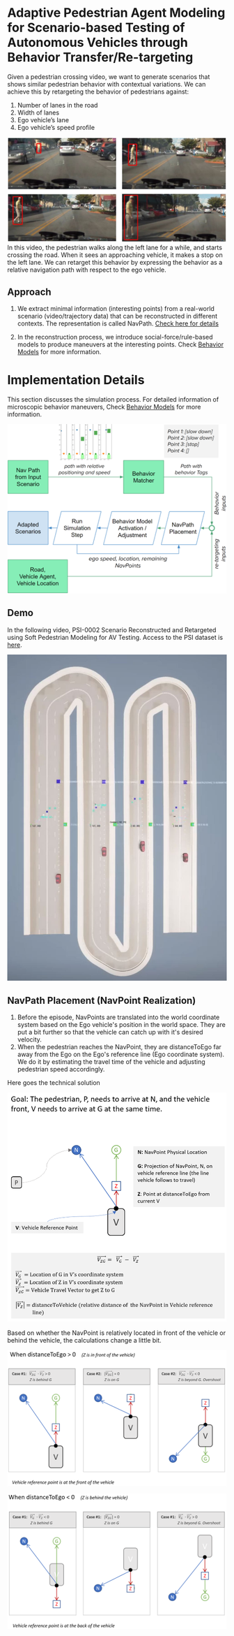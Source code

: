 # Adaptive Pedestrian Agent Modeling for Scenario-based Testing of Autonomous Vehicles through Behavior Transfer/Re-targeting

Given a pedestrian crossing video, we want to generate scenarios that shows similar pedestrian behavior with contextual variations. We can achieve this by retargeting the behavior of pedestrians against:
1. Number of lanes in the road
2. Width of lanes
3. Ego vehicle’s lane
4. Ego vehicle’s speed profile


<img src="./images/psi-0002-events.JPG" width="600">
<br>
In this video, the pedestrian walks along the left lane for a while, and starts crossing the road. When it sees an approaching vehicle, it makes a stop on the left lane. We can retarget this behavior by expressing the behavior as a relative navigation path with respect to the ego vehicle.

## Approach
1. We extract minimal information (interesting points) from a real-world scenario (video/trajectory data) that can be reconstructed in different contexts. The representation is called NavPath. [Check here for details](./adaptive-soft-model-navpath.md)

2. In the reconstruction process, we introduce social-force/rule-based models to produce maneuvers at the interesting points. Check [Behavior Models](./adaptive-soft-model-behavior.md) for more information.


# Implementation Details

This section discusses the simulation process. For detailed information of microscopic behavior maneuvers, Check [Behavior Models](./adaptive-soft-model-behavior.md) for more information.

![soft-model-architecture](./images/soft-model-architecture.PNG)

## Demo

In the following video, PSI-0002 Scenario Reconstructed and Retargeted using Soft Pedestrian Modeling for AV Testing. Access to the PSI dataset is [here](https://github.com/PSI-Intention2022/PSI-Dataset).




[![Watch the video](./images/psi-0002-reconstructed.JPG)](https://youtube.com/shorts/ygUYhyuXlPE?feature=share)


## NavPath Placement (NavPoint Realization)

1. Before the episode, NavPoints are translated into the world coordinate system based on the Ego vehicle's position in the world space. They are put a bit further so that the vehicle can catch up with it's desired velocity.
2. When the pedestrian reaches the NavPoint, they are distanceToEgo far away from the Ego on the Ego's reference line (Ego coordinate system). We do it by estimating the travel time of the vehicle and adjusting pedestrian speed accordingly.


Here goes the technical solution

![NavPoint Realization](./images/navpoint-realization.PNG)

Based on whether the NavPoint is relatively located in front of the vehicle or behind the vehicle, the calculations change a little bit.



![NavPoint Realization Front](./images/navpoint-realization-infront.PNG)

![NavPoint Realization Back](./images/navpoint-realization-behind.PNG)

